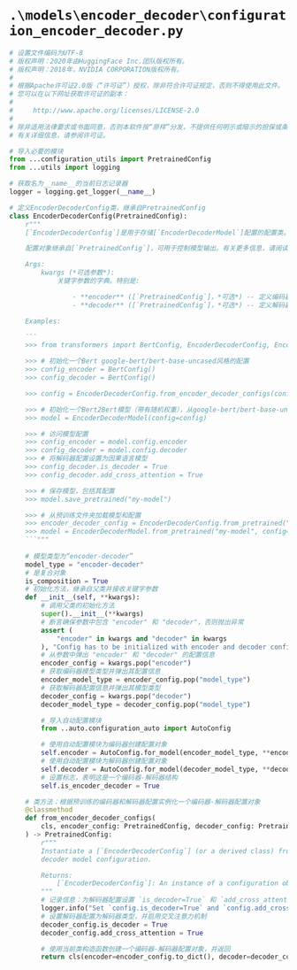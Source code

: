 # `.\models\encoder_decoder\configuration_encoder_decoder.py`

```py
# 设置文件编码为UTF-8
# 版权声明：2020年由HuggingFace Inc.团队版权所有。
# 版权声明：2018年，NVIDIA CORPORATION版权所有。
#
# 根据Apache许可证2.0版（“许可证”）授权，除非符合许可证规定，否则不得使用此文件。
# 您可以在以下网址获取许可证的副本：
#
#     http://www.apache.org/licenses/LICENSE-2.0
#
# 除非适用法律要求或书面同意，否则本软件按“原样”分发，不提供任何明示或暗示的担保或条件。
# 有关详细信息，请参阅许可证。

# 导入必要的模块
from ...configuration_utils import PretrainedConfig
from ...utils import logging

# 获取名为__name__的当前日志记录器
logger = logging.get_logger(__name__)

# 定义EncoderDecoderConfig类，继承自PretrainedConfig
class EncoderDecoderConfig(PretrainedConfig):
    r"""
    [`EncoderDecoderConfig`]是用于存储[`EncoderDecoderModel`]配置的配置类。它用于根据指定的参数实例化编码器和解码器模型。

    配置对象继承自[`PretrainedConfig`]，可用于控制模型输出。有关更多信息，请阅读[`PretrainedConfig`]的文档。

    Args:
        kwargs (*可选参数*):
            关键字参数的字典。特别是:

                - **encoder** ([`PretrainedConfig`]，*可选*) -- 定义编码器配置的配置对象实例。
                - **decoder** ([`PretrainedConfig`]，*可选*) -- 定义解码器配置的配置对象实例。

    Examples:

    ```
    >>> from transformers import BertConfig, EncoderDecoderConfig, EncoderDecoderModel

    >>> # 初始化一个Bert google-bert/bert-base-uncased风格的配置
    >>> config_encoder = BertConfig()
    >>> config_decoder = BertConfig()

    >>> config = EncoderDecoderConfig.from_encoder_decoder_configs(config_encoder, config_decoder)

    >>> # 初始化一个Bert2Bert模型（带有随机权重），从google-bert/bert-base-uncased风格的配置开始
    >>> model = EncoderDecoderModel(config=config)

    >>> # 访问模型配置
    >>> config_encoder = model.config.encoder
    >>> config_decoder = model.config.decoder
    >>> # 将解码器配置设置为因果语言模型
    >>> config_decoder.is_decoder = True
    >>> config_decoder.add_cross_attention = True

    >>> # 保存模型，包括其配置
    >>> model.save_pretrained("my-model")

    >>> # 从预训练文件夹加载模型和配置
    >>> encoder_decoder_config = EncoderDecoderConfig.from_pretrained("my-model")
    >>> model = EncoderDecoderModel.from_pretrained("my-model", config=encoder_decoder_config)
    ```"""
    
    # 模型类型为“encoder-decoder”
    model_type = "encoder-decoder"
    # 是复合对象
    is_composition = True
    # 初始化方法，继承自父类并接收关键字参数
    def __init__(self, **kwargs):
        # 调用父类的初始化方法
        super().__init__(**kwargs)
        # 断言确保参数中包含 "encoder" 和 "decoder"，否则抛出异常
        assert (
            "encoder" in kwargs and "decoder" in kwargs
        ), "Config has to be initialized with encoder and decoder config"
        # 从参数中弹出 "encoder" 和 "decoder" 的配置信息
        encoder_config = kwargs.pop("encoder")
        # 获取编码器模型类型并弹出其配置信息
        encoder_model_type = encoder_config.pop("model_type")
        # 获取解码器配置信息并弹出其模型类型
        decoder_config = kwargs.pop("decoder")
        decoder_model_type = decoder_config.pop("model_type")

        # 导入自动配置模块
        from ..auto.configuration_auto import AutoConfig

        # 使用自动配置模块为编码器创建配置对象
        self.encoder = AutoConfig.for_model(encoder_model_type, **encoder_config)
        # 使用自动配置模块为解码器创建配置对象
        self.decoder = AutoConfig.for_model(decoder_model_type, **decoder_config)
        # 设置标志，表明这是一个编码器-解码器结构
        self.is_encoder_decoder = True

    # 类方法：根据预训练的编码器和解码器配置实例化一个编码器-解码器配置对象
    @classmethod
    def from_encoder_decoder_configs(
        cls, encoder_config: PretrainedConfig, decoder_config: PretrainedConfig, **kwargs
    ) -> PretrainedConfig:
        r"""
        Instantiate a [`EncoderDecoderConfig`] (or a derived class) from a pre-trained encoder model configuration and
        decoder model configuration.

        Returns:
            [`EncoderDecoderConfig`]: An instance of a configuration object
        """
        # 记录信息：为解码器配置设置 `is_decoder=True` 和 `add_cross_attention=True`
        logger.info("Set `config.is_decoder=True` and `config.add_cross_attention=True` for decoder_config")
        # 设置解码器配置为解码器类型，并启用交叉注意力机制
        decoder_config.is_decoder = True
        decoder_config.add_cross_attention = True

        # 使用当前类构造函数创建一个编码器-解码器配置对象，并返回
        return cls(encoder=encoder_config.to_dict(), decoder=decoder_config.to_dict(), **kwargs)
```